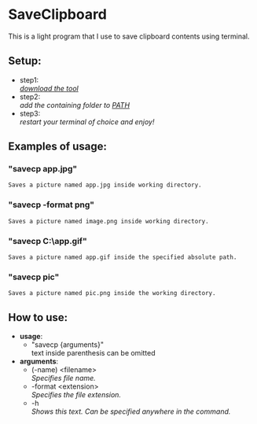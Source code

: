 # SaveClipboard
This is a light program that I use to save clipboard contents using terminal.

## Setup:
- step1:  
  *[download the tool](https://github.com/iQuerz/SaveClipboard/raw/main/savecp.exe)*
- step2:  
  *add the containing folder to [PATH](https://www.google.com/search?q=how+to+add+a+folder+to+PATH+in+windows)*
- step3:  
  *restart your terminal of choice and enjoy!*

## Examples of usage: 
  ### "savecp app.jpg"  
    Saves a picture named app.jpg inside working directory.  
  ### "savecp -format png"  
    Saves a picture named image.png inside working directory.  
  ### "savecp C:\app.gif"  
    Saves a picture named app.gif inside the specified absolute path.  
  ### "savecp pic"  
    Saves a picture named pic.png inside the working directory.
    
## How to use:
- **usage**:  
  * "savecp {arguments}"  
  text inside parenthesis can be omitted  
- **arguments**:  
  * (-name) \<filename\>  
    *Specifies file name.*  
  * -format \<extension\>  
    *Specifies the file extension.*  
  * -h  
  *Shows this text. Can be specified anywhere in the command.*  
